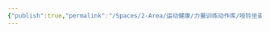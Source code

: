 ```yaml
---
{"publish":true,"permalink":"/Spaces/2-Area/运动健康/力量训练动作库/哑铃坐姿推肩（推举）.md","created":"2025-07-07T18:43:16.200+08:00","modified":"2025-07-12T13:15:21.938+08:00","published":"2025-07-12T13:15:21.938+08:00","cssclasses":""}
---
```


